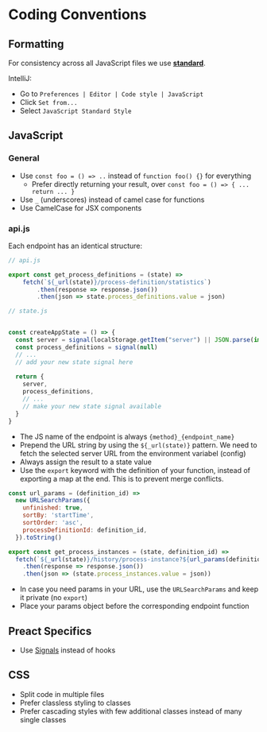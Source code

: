 # Coding Conventions

## Formatting

For consistency across all JavaScript files we use [**standard**](https://github.com/standard/standard?tab=readme-ov-file).

IntelliJ: 

- Go to `Preferences | Editor | Code style | JavaScript`
- Click `Set from...`
- Select `JavaScript Standard Style`

## JavaScript

### General

- Use `const foo = () => ..` instead of `function foo() {}` for everything
  - Prefer directly returning your result, over `const foo = () => { ... return ... }`
- Use `_` (underscores) instead of camel case for functions
- Use CamelCase for JSX components

### api.js

Each endpoint has an identical structure: 

```js
// api.js

export const get_process_definitions = (state) =>
    fetch(`${_url(state)}/process-definition/statistics`)
        .then(response => response.json())
        .then(json => state.process_definitions.value = json)
```

```js
// state.js


const createAppState = () => {
  const server = signal(localStorage.getItem("server") || JSON.parse(import.meta.env.VITE_BACKEND)[0])
  const process_definitions = signal(null)
  // ...
  // add your new state signal here
  
  return {
    server,
    process_definitions,
    // ...
    // make your new state signal available
  }
}
```

- The JS name of the endpoint is always `{method}_{endpoint_name}`
- Prepend the URL string by using the `${_url(state)}` pattern. We need to fetch the selected server URL from the environment variabel (config)
- Always assign the result to a state value
- Use the `export` keyword with the definition of your function, instead of exporting a map at the end. This is to prevent merge conflicts.

```js
const url_params = (definition_id) =>
  new URLSearchParams({
    unfinished: true,
    sortBy: 'startTime',
    sortOrder: 'asc',
    processDefinitionId: definition_id,
  }).toString()

export const get_process_instances = (state, definition_id) =>
  fetch(`${_url(state)}/history/process-instance?${url_params(definition_id)}`)
    .then(response => response.json())
    .then(json => (state.process_instances.value = json))
```

- In case you need params in your URL, use the `URLSearchParams` and keep it private (no `export`)
- Place your params object before the corresponding endpoint function

## Preact Specifics

- Use [Signals](https://preactjs.com/guide/v10/signals/) instead of hooks

## CSS

- Split code in multiple files
- Prefer classless styling to classes
- Prefer cascading styles with few additional classes instead of many single classes
